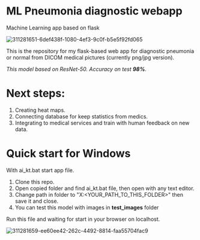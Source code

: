 # ML Pneumonia diagnostic webapp

Machine Learning app based on flask

![311281651-6def438f-1080-4ef3-9c0f-b5e5f92fd065](https://github.com/everythingisc00l/ML-Pneumonia-diagnostic-web-app/assets/105049664/6f6d2e06-dc4d-4926-9320-af71ab353fc3)

This is the repository for my flask-based web app for diagnostic pneumonia or normal from DICOM medical pictures (currently png/jpg version).

*This model based on ResNet-50. Accuracy on test **98%**.*

# Next steps:

1. Creating heat maps.
2. Connecting database for keep statistics from medics.
3. Integrating to medical services and train with human feedback on new data.

# Quick start for Windows

With ai_kt.bat start app file.

1. Clone this repo.
2. Open copied folder and find ai_kt.bat file, then open with any text editor.
3. Change path in folder to "X:<YOUR_PATH_TO_THIS_FOLDER>\" then save it and close.
4. You can test this model with images in **test_images** folder
   
Run this file and waiting for start in your browser on localhost.

![311281659-ee60ee42-262c-4492-8814-faa55704fac9](https://github.com/everythingisc00l/ML-Pneumonia-diagnostic-web-app/assets/105049664/45f2cb21-a211-48cc-81da-59b4a5ade14a)
